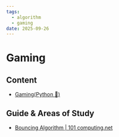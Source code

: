 ```yaml
---
tags:
  - algorithm
  - gaming
date: 2025-09-26
---
```

Gaming
=========

Content
---------------

* [Gaming(Python 🐍)](./Python/Gaming(Python%20🐍).md)

Guide & Areas of Study
-----------------------

* [Bouncing Algorithm | 101 computing.net](https://www.101computing.net/bouncing-algorithm/)
